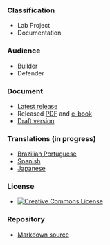 ### Classification

* <i class="fas fa-flask fa-2x" style="color:#f7b73c"></i> Lab Project
* <i class="fas fa-file-alt fa-2x" style="color:#233e81;"></i> Documentation

### Audience

* <i class="fas fa-toolbox fa-2x" style="color:#233e81;"></i> Builder
* <i class="fas fa-shield-alt fa-2x" style="color:#233e81;"></i> Defender

### Document

* [Latest release](release)
* Released [PDF][pdf] and [e-book][epub]
* [Draft version](draft)

### Translations (in progress)

* [Brazilian Portuguese](release-pt-br)
* [Spanish](release-es)
* [Japanese](release-ja)

### License

* [![Creative Commons License][license-image]](https://creativecommons.org/licenses/by-sa/4.0/ "CC BY-SA 4.0")

### Repository

* [Markdown source][repo]

[epub]: assets/exports/OWASP_Developer_Guide.epub
[pdf]: assets/exports/OWASP_Developer_Guide.pdf
[repo]: https://github.com/OWASP/www-project-developer-guide
[license-image]: https://licensebuttons.net/l/by-sa/4.0/88x31.png
